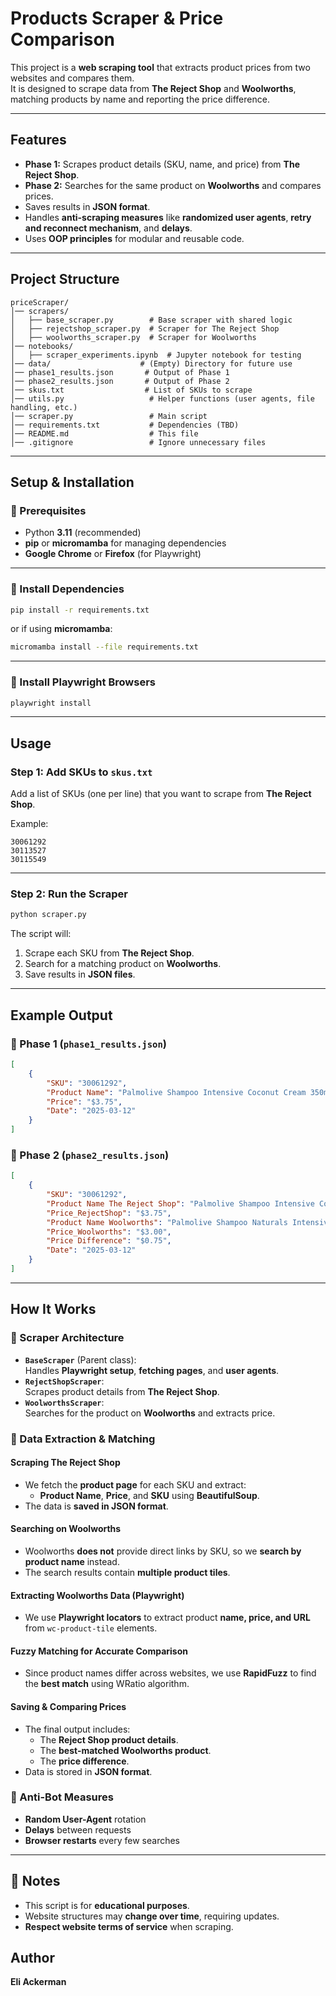 # Products Scraper & Price Comparison

This project is a **web scraping tool** that extracts product prices from two websites and compares them.  
It is designed to scrape data from **The Reject Shop** and **Woolworths**, matching products by name and reporting the price difference.

---

## Features

- **Phase 1:** Scrapes product details (SKU, name, and price) from **The Reject Shop**.
- **Phase 2:** Searches for the same product on **Woolworths** and compares prices.
- Saves results in **JSON format**.
- Handles **anti-scraping measures** like **randomized user agents**, **retry and reconnect mechanism**, and **delays**.
- Uses **OOP principles** for modular and reusable code.

---

## Project Structure

```
priceScraper/
│── scrapers/
│   ├── base_scraper.py        # Base scraper with shared logic
│   ├── rejectshop_scraper.py  # Scraper for The Reject Shop
│   ├── woolworths_scraper.py  # Scraper for Woolworths
│── notebooks/
│   ├── scraper_experiments.ipynb  # Jupyter notebook for testing
│── data/                    # (Empty) Directory for future use
│── phase1_results.json       # Output of Phase 1
│── phase2_results.json       # Output of Phase 2
│── skus.txt                  # List of SKUs to scrape
│── utils.py                   # Helper functions (user agents, file handling, etc.)
│── scraper.py                 # Main script
│── requirements.txt           # Dependencies (TBD)
│── README.md                  # This file
│── .gitignore                 # Ignore unnecessary files
```

---

## Setup & Installation

### **🔹 Prerequisites**
- Python **3.11** (recommended)
- **pip** or **micromamba** for managing dependencies
- **Google Chrome** or **Firefox** (for Playwright)

---

### **🔹 Install Dependencies**

```sh
pip install -r requirements.txt
```

or if using **micromamba**:

```sh
micromamba install --file requirements.txt
```

---

### **🔹 Install Playwright Browsers**

```sh
playwright install
```

---

## Usage

### **Step 1: Add SKUs to `skus.txt`**
Add a list of SKUs (one per line) that you want to scrape from **The Reject Shop**.

Example:
```
30061292
30113527
30115549
```

---

### **Step 2: Run the Scraper**
```sh
python scraper.py
```
The script will:
1. Scrape each SKU from **The Reject Shop**.
2. Search for a matching product on **Woolworths**.
3. Save results in **JSON files**.

---

## Example Output

### **🔹 Phase 1 (`phase1_results.json`)**
```json
[
    {
        "SKU": "30061292",
        "Product Name": "Palmolive Shampoo Intensive Coconut Cream 350mL",
        "Price": "$3.75",
        "Date": "2025-03-12"
    }
]
```

### **🔹 Phase 2 (`phase2_results.json`)**
```json
[
    {
        "SKU": "30061292",
        "Product Name The Reject Shop": "Palmolive Shampoo Intensive Coconut Cream 350mL",
        "Price_RejectShop": "$3.75",
        "Product Name Woolworths": "Palmolive Shampoo Naturals Intensive Moisture 350ml",
        "Price_Woolworths": "$3.00",
        "Price Difference": "$0.75",
        "Date": "2025-03-12"
    }
]
```

---

## **How It Works**  

### **🔹 Scraper Architecture**
- **`BaseScraper`** (Parent class):  
  Handles **Playwright setup**, **fetching pages**, and **user agents**.
- **`RejectShopScraper`**:  
  Scrapes product details from **The Reject Shop**.
- **`WoolworthsScraper`**:  
  Searches for the product on **Woolworths** and extracts price.

### **🔹 Data Extraction & Matching**  
#### **Scraping The Reject Shop**
- We fetch the **product page** for each SKU and extract:
  - **Product Name**, **Price**, and **SKU** using **BeautifulSoup**.
- The data is **saved in JSON format**.

#### **Searching on Woolworths**
- Woolworths **does not** provide direct links by SKU, so we **search by product name** instead.
- The search results contain **multiple product tiles**.

#### **Extracting Woolworths Data (Playwright)**
- We use **Playwright locators** to extract product **name, price, and URL** from `wc-product-tile` elements.

#### **Fuzzy Matching for Accurate Comparison**
- Since product names differ across websites, we use **RapidFuzz** to find the **best match** using WRatio algorithm.

#### **Saving & Comparing Prices**
- The final output includes:
  - The **Reject Shop product details**.
  - The **best-matched Woolworths product**.
  - The **price difference**.
- Data is stored in **JSON format**.

### **🔹 Anti-Bot Measures**
- **Random User-Agent** rotation
- **Delays** between requests
- **Browser restarts** every few searches  

---

## 📝 Notes
- This script is for **educational purposes**.
- Website structures may **change over time**, requiring updates.
- **Respect website terms of service** when scraping.

## Author
**Eli Ackerman**



